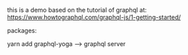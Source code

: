 this is a demo based on the tutorial of graphql at: https://www.howtographql.com/graphql-js/1-getting-started/

packages:

yarn add graphql-yoga --> graphql server
